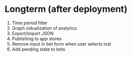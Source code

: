 # Longterm (after deployment)
1. Time period filter
2. Graph vidualization of analytics
3. Export/import JSON
4. Publishing to app stores
5. Remove input in bet form when user selects lost
6. Add pending state to bets
